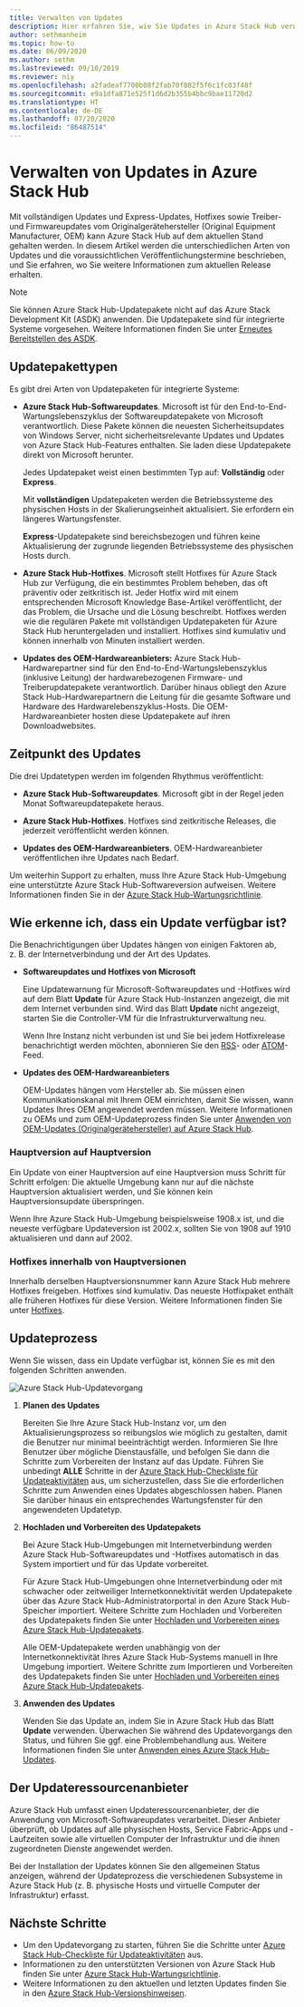 ```yaml
---
title: Verwalten von Updates
description: Hier erfahren Sie, wie Sie Updates in Azure Stack Hub verwalten.
author: sethmanheim
ms.topic: how-to
ms.date: 06/09/2020
ms.author: sethm
ms.lastreviewed: 09/10/2019
ms.reviewer: niy
ms.openlocfilehash: a2fadeaf7700b08f2fab70f882f5f6c1fc03f48f
ms.sourcegitcommit: e9a1dfa871e525f1d6d2b355b4bbc9bae11720d2
ms.translationtype: HT
ms.contentlocale: de-DE
ms.lasthandoff: 07/20/2020
ms.locfileid: "86487514"
---
```

# <a name="manage-updates-in-azure-stack-hub"></a>Verwalten von Updates in Azure Stack Hub

Mit vollständigen Updates und Express-Updates, Hotfixes sowie Treiber- und Firmwareupdates vom Originalgerätehersteller (Original Equipment Manufacturer, OEM) kann Azure Stack Hub auf dem aktuellen Stand gehalten werden. In diesem Artikel werden die unterschiedlichen Arten von Updates und die voraussichtlichen Veröffentlichungstermine beschrieben, und Sie erfahren, wo Sie weitere Informationen zum aktuellen Release erhalten.

> [!Note]  
> Sie können Azure Stack Hub-Updatepakete nicht auf das Azure Stack Development Kit (ASDK) anwenden. Die Updatepakete sind für integrierte Systeme vorgesehen. Weitere Informationen finden Sie unter [Erneutes Bereitstellen des ASDK](../asdk/asdk-redeploy.md).

## <a name="update-package-types"></a>Updatepakettypen

Es gibt drei Arten von Updatepaketen für integrierte Systeme:

- **Azure Stack Hub-Softwareupdates**. Microsoft ist für den End-to-End-Wartungslebenszyklus der Softwareupdatepakete von Microsoft verantwortlich. Diese Pakete können die neuesten Sicherheitsupdates von Windows Server, nicht sicherheitsrelevante Updates und Updates von Azure Stack Hub-Features enthalten. Sie laden diese Updatepakete direkt von Microsoft herunter.

    Jedes Updatepaket weist einen bestimmten Typ auf: **Vollständig** oder **Express**.

    Mit **vollständigen** Updatepaketen werden die Betriebssysteme des physischen Hosts in der Skalierungseinheit aktualisiert. Sie erfordern ein längeres Wartungsfenster.

    **Express**-Updatepakete sind bereichsbezogen und führen keine Aktualisierung der zugrunde liegenden Betriebssysteme des physischen Hosts durch.

- **Azure Stack Hub-Hotfixes**. Microsoft stellt Hotfixes für Azure Stack Hub zur Verfügung, die ein bestimmtes Problem beheben, das oft präventiv oder zeitkritisch ist. Jeder Hotfix wird mit einem entsprechenden Microsoft Knowledge Base-Artikel veröffentlicht, der das Problem, die Ursache und die Lösung beschreibt. Hotfixes werden wie die regulären Pakete mit vollständigen Updatepaketen für Azure Stack Hub heruntergeladen und installiert. Hotfixes sind kumulativ und können innerhalb von Minuten installiert werden.

- **Updates des OEM-Hardwareanbieters:** Azure Stack Hub-Hardwarepartner sind für den End-to-End-Wartungslebenszyklus (inklusive Leitung) der hardwarebezogenen Firmware- und Treiberupdatepakete verantwortlich. Darüber hinaus obliegt den Azure Stack Hub-Hardwarepartnern die Leitung für die gesamte Software und Hardware des Hardwarelebenszyklus-Hosts. Die OEM-Hardwareanbieter hosten diese Updatepakete auf ihren Downloadwebsites.

## <a name="when-to-update"></a>Zeitpunkt des Updates

Die drei Updatetypen werden im folgenden Rhythmus veröffentlicht:

- **Azure Stack Hub-Softwareupdates**. Microsoft gibt in der Regel jeden Monat Softwareupdatepakete heraus.

- **Azure Stack Hub-Hotfixes**. Hotfixes sind zeitkritische Releases, die jederzeit veröffentlicht werden können.

- **Updates des OEM-Hardwareanbieters**. OEM-Hardwareanbieter veröffentlichen ihre Updates nach Bedarf.

Um weiterhin Support zu erhalten, muss Ihre Azure Stack Hub-Umgebung eine unterstützte Azure Stack Hub-Softwareversion aufweisen. Weitere Informationen finden Sie in der [Azure Stack Hub-Wartungsrichtlinie](azure-stack-update-servicing-policy.md).

## <a name="how-to-know-an-update-is-available"></a>Wie erkenne ich, dass ein Update verfügbar ist?

Die Benachrichtigungen über Updates hängen von einigen Faktoren ab, z. B. der Internetverbindung und der Art des Updates.

- **Softwareupdates und Hotfixes von Microsoft**

    Eine Updatewarnung für Microsoft-Softwareupdates und -Hotfixes wird auf dem Blatt **Update** für Azure Stack Hub-Instanzen angezeigt, die mit dem Internet verbunden sind. Wird das Blatt **Update** nicht angezeigt, starten Sie die Controller-VM für die Infrastrukturverwaltung neu.

    Wenn Ihre Instanz nicht verbunden ist und Sie bei jedem Hotfixrelease benachrichtigt werden möchten, abonnieren Sie den [RSS](https://support.microsoft.com/app/content/api/content/feeds/sap/en-us/32d322a8-acae-202d-e9a9-7371dccf381b/rss)- oder [ATOM](https://support.microsoft.com/app/content/api/content/feeds/sap/en-us/32d322a8-acae-202d-e9a9-7371dccf381b/atom)-Feed.

- **Updates des OEM-Hardwareanbieters**

    OEM-Updates hängen vom Hersteller ab. Sie müssen einen Kommunikationskanal mit Ihrem OEM einrichten, damit Sie wissen, wann Updates Ihres OEM angewendet werden müssen. Weitere Informationen zu OEMs und zum OEM-Updateprozess finden Sie unter [Anwenden von OEM-Updates (Originalgerätehersteller) auf Azure Stack Hub](azure-stack-update-oem.md).

### <a name="major-version-to-major-version"></a>Hauptversion auf Hauptversion

Ein Update von einer Hauptversion auf eine Hauptversion muss Schritt für Schritt erfolgen: Die aktuelle Umgebung kann nur auf die nächste Hauptversion aktualisiert werden, und Sie können kein Hauptversionsupdate überspringen.

Wenn Ihre Azure Stack Hub-Umgebung beispielsweise 1908.x ist, und die neueste verfügbare Updateversion ist 2002.x, sollten Sie von 1908 auf 1910 aktualisieren und dann auf 2002.

### <a name="hotfixes-within-major-versions"></a>Hotfixes innerhalb von Hauptversionen

Innerhalb derselben Hauptversionsnummer kann Azure Stack Hub mehrere Hotfixes freigeben. Hotfixes sind kumulativ. Das neueste Hotfixpaket enthält alle früheren Hotfixes für diese Version. Weitere Informationen finden Sie unter [Hotfixes](azure-stack-servicing-policy.md#hotfixes).

## <a name="update-process"></a>Updateprozess

Wenn Sie wissen, dass ein Update verfügbar ist, können Sie es mit den folgenden Schritten anwenden.

![Azure Stack Hub-Updatevorgang](./media/azure-stack-updates/azure-stack-update-process.svg)

1. **Planen des Updates**

    Bereiten Sie Ihre Azure Stack Hub-Instanz vor, um den Aktualisierungsprozess so reibungslos wie möglich zu gestalten, damit die Benutzer nur minimal beeinträchtigt werden. Informieren Sie Ihre Benutzer über mögliche Dienstausfälle, und befolgen Sie dann die Schritte zum Vorbereiten der Instanz auf das Update. Führen Sie unbedingt **ALLE** Schritte in der [Azure Stack Hub-Checkliste für Updateaktivitäten](release-notes-checklist.md) aus, um sicherzustellen, dass Sie die erforderlichen Schritte zum Anwenden eines Updates abgeschlossen haben. Planen Sie darüber hinaus ein entsprechendes Wartungsfenster für den angewendeten Updatetyp.

2. **Hochladen und Vorbereiten des Updatepakets**

    Bei Azure Stack Hub-Umgebungen mit Internetverbindung werden Azure Stack Hub-Softwareupdates und -Hotfixes automatisch in das System importiert und für das Update vorbereitet.

    Für Azure Stack Hub-Umgebungen ohne Internetverbindung oder mit schwacher oder zeitweiliger Internetkonnektivität werden Updatepakete über das Azure Stack Hub-Administratorportal in den Azure Stack Hub-Speicher importiert. Weitere Schritte zum Hochladen und Vorbereiten des Updatepakets finden Sie unter [Hochladen und Vorbereiten eines Azure Stack Hub-Updatepakets](azure-stack-update-prepare-package.md).

    Alle OEM-Updatepakete werden unabhängig von der Internetkonnektivität Ihres Azure Stack Hub-Systems manuell in Ihre Umgebung importiert. Weitere Schritte zum Importieren und Vorbereiten des Updatepakets finden Sie unter [Hochladen und Vorbereiten eines Azure Stack Hub-Updatepakets](azure-stack-update-prepare-package.md).

3. **Anwenden des Updates**

    Wenden Sie das Update an, indem Sie in Azure Stack Hub das Blatt **Update** verwenden. Überwachen Sie während des Updatevorgangs den Status, und führen Sie ggf. eine Problembehandlung aus. Weitere Informationen finden Sie unter [Anwenden eines Azure Stack Hub-Updates](azure-stack-apply-updates.md).

## <a name="the-update-resource-provider"></a>Der Updateressourcenanbieter

Azure Stack Hub umfasst einen Updateressourcenanbieter, der die Anwendung von Microsoft-Softwareupdates verarbeitet. Dieser Anbieter überprüft, ob Updates auf alle physischen Hosts, Service Fabric-Apps und -Laufzeiten sowie alle virtuellen Computer der Infrastruktur und die ihnen zugeordneten Dienste angewendet werden.

Bei der Installation der Updates können Sie den allgemeinen Status anzeigen, während der Updateprozess die verschiedenen Subsysteme in Azure Stack Hub (z. B. physische Hosts und virtuelle Computer der Infrastruktur) erfasst.

## <a name="next-steps"></a>Nächste Schritte

- Um den Updatevorgang zu starten, führen Sie die Schritte unter [Azure Stack Hub-Checkliste für Updateaktivitäten](release-notes-checklist.md) aus.
- Informationen zu den unterstützten Versionen von Azure Stack Hub finden Sie unter [Azure Stack Hub-Wartungsrichtlinie](azure-stack-servicing-policy.md).  
- Weitere Informationen zu den aktuellen und letzten Updates finden Sie in den [Azure Stack Hub-Versionshinweisen](release-notes.md).
